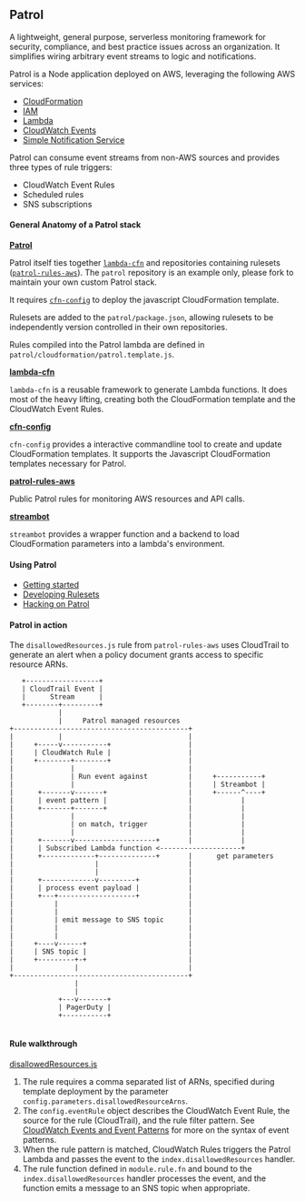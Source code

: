 ## Patrol

A lightweight, general purpose, serverless monitoring framework for security, compliance, and best practice issues across an organization. It simplifies wiring arbitrary event streams to logic and notifications.

Patrol is a Node application deployed on AWS, leveraging the following AWS services:
- [CloudFormation](http://aws.amazon.com/documentation/cloudformation/)
- [IAM](http://aws.amazon.com/documentation/iam/)
- [Lambda](http://aws.amazon.com/documentation/lambda/)
- [CloudWatch Events](http://docs.aws.amazon.com/AmazonCloudWatch/latest/DeveloperGuide/WhatIsCloudWatchEvents.html)
- [Simple Notification Service](http://aws.amazon.com/documentation/sns/)

Patrol can consume event streams from non-AWS sources and provides three types of rule triggers:
- CloudWatch Event Rules
- Scheduled rules
- SNS subscriptions

#### General Anatomy of a Patrol stack

[**Patrol**](https://github.com/mapbox/patrol)

Patrol itself ties together [`lambda-cfn`](https://github.com/mapbox/lambda-cfn) and repositories containing rulesets ([`patrol-rules-aws`](https://github.com/mapbox/patrol-rules-aws)). The `patrol` repository is an example only, please fork to maintain your own custom Patrol stack.

It requires [`cfn-config`](https://github.com/mapbox/cfn-config/) to deploy the javascript CloudFormation template.

Rulesets are added to the `patrol/package.json`, allowing rulesets to be independently version controlled in their own repositories.

Rules compiled into the Patrol lambda are defined in `patrol/cloudformation/patrol.template.js`.

[**lambda-cfn**](https://github.com/mapbox/lambda-cfn)

`lambda-cfn` is a reusable framework to generate Lambda functions. It does most of the heavy lifting, creating both the CloudFormation template and the CloudWatch Event Rules.

[**cfn-config**](https://github.com/mapbox/cfn-config/)

`cfn-config` provides a interactive commandline tool to create and update CloudFormation templates. It supports the Javascript CloudFormation templates necessary for Patrol.

[**patrol-rules-aws**](https://github.com/mapbox/patrol-rules-aws)

Public Patrol rules for monitoring AWS resources and API calls.

[**streambot**](https://github.com/mapbox/streambot)

`streambot` provides a wrapper function and a backend to load CloudFormation parameters into a lambda's environment.

#### Using Patrol

- [Getting started](GETTING-STARTED.md)
- [Developing Rulesets](DEVELOPING-RULESETS.md)
- [Hacking on Patrol](HACKING.md)


#### Patrol in action

The `disallowedResources.js` rule from `patrol-rules-aws` uses CloudTrail to generate an alert when a policy document grants access to specific resource ARNs.

```
   +------------------+
   | CloudTrail Event |
   |      Stream      |
   +--------+---------+
            |
            |     Patrol managed resources
+-------------------------------------------+
|           |                               |
|     +-----v-----------+                   |
|     | CloudWatch Rule |                   |
|     +--------+--------+                   |
|              |                            |
|              | Run event against          |     +-----------+
|              |                            |     | Streambot |
|      +-------v-------+                    |     +------^----+
|      | event pattern |                    |            |
|      +-------+-------+                    |            |
|              |                            |            |
|              | on match, trigger          |            |
|              |                            |            |
|      +-------v--------------------+       |            |
|      | Subscribed Lambda function <--------------------+
|      +-------------+--------------+       |      get parameters
|                    |                      |
|                    |                      |
|      +-------------v---------+            |
|      | process event payload |            |
|      +---+-------------------+            |
|          |                                |
|          |                                |
|          | emit message to SNS topic      |
|          |                                |
|          |                                |
|     +----v------+                         |
|     | SNS topic |                         |
|     +---------+-+                         |
|               |                           |
+-------------------------------------------+
                |
                |
            +---v-------+
            | PagerDuty |
            +-----------+


```

#### Rule walkthrough
[disallowedResources.js](https://github.com/mapbox/patrol-rules-aws/blob/master/rules/disallowedResources.js)

1. The rule requires a comma separated list of ARNs, specified during template deployment by the parameter `config.parameters.disallowedResourceArns`.
2. The `config.eventRule` object describes the CloudWatch Event Rule, the source for the rule (CloudTrail), and the rule filter pattern. See [CloudWatch Events and Event Patterns](http://docs.aws.amazon.com/AmazonCloudWatch/latest/DeveloperGuide/CloudWatchEventsandEventPatterns.html) for more on the syntax of event patterns.
3. When the rule pattern is matched, CloudWatch Rules triggers the Patrol Lambda and passes the event to the `index.disallowedResources` handler.
4. The rule function defined in `module.rule.fn` and bound to the `index.disallowedResources` handler processes the event, and the function emits a message to an SNS topic when appropriate.
